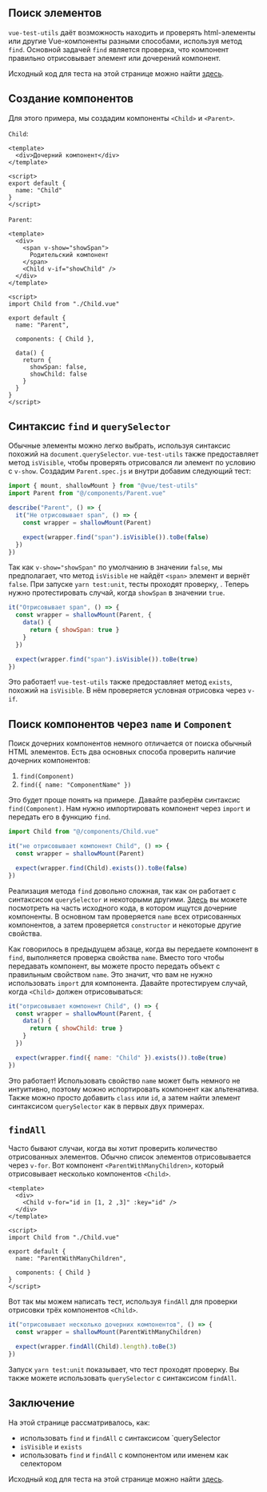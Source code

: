 ## Поиск элементов

`vue-test-utils` даёт возможность находить и проверять html-элементы или другие Vue-компоненты разными способами, используя метод `find`. Основной задачей `find` является проверка, что компонент правильно отрисовывает элемент или дочерений компонент.

Исходный код для теста на этой странице можно найти [здесь](https://github.com/lmiller1990/vue-testing-handbook/tree/master/demo-app/tests/unit/Parent.spec.js).

## Создание компонентов

Для этого примера, мы создадим компоненты `<Child>` и `<Parent>`.

`Child`: 

```vue
<template>
  <div>Дочерний компонент</div>
</template>

<script>
export default {
  name: "Child"
}
</script>
```

`Parent`:

```vue
<template>
  <div>
    <span v-show="showSpan">
      Родительский компонент
    </span>
    <Child v-if="showChild" />
  </div>
</template>

<script>
import Child from "./Child.vue"

export default {
  name: "Parent",

  components: { Child },

  data() {
    return {
      showSpan: false,
      showChild: false
    }
  }
}
</script>
```

## Синтаксис `find` и `querySelector`

Обычные элементы можно легко выбрать, используя синтаксис похожий на `document.querySelector`. `vue-test-utils` также предоставляет метод `isVisible`, чтобы проверять отрисовался ли элемент по условию с `v-show`. Создадим `Parent.spec.js` и внутри добавим следующий тест:


```js
import { mount, shallowMount } from "@vue/test-utils"
import Parent from "@/components/Parent.vue"

describe("Parent", () => {
  it("Не отрисовывает span", () => {
    const wrapper = shallowMount(Parent)

    expect(wrapper.find("span").isVisible()).toBe(false)
  })
})
```

Так как `v-show="showSpan"` по умолчанию в значении `false`, мы предполагает, что метод `isVisible` не найдёт `<span>` элемент и вернёт `false`. При запуске `yarn test:unit`, тесты проходят проверку, . Теперь нужно протестировать случай, когда `showSpan` в значении `true`.
    

```js
it("Отрисовывает span", () => {
  const wrapper = shallowMount(Parent, {
    data() {
      return { showSpan: true }
    }
  })

  expect(wrapper.find("span").isVisible()).toBe(true)
})
```
 Это работает! `vue-test-utils` также предоставляет метод `exists`, похожий на `isVisible`. В нём проверяется условная отрисовка через `v-if`.

## Поиск компонентов через `name` и `Component`

Поиск дочерних компонентов немного отличается от поиска обычный HTML элементов. Есть два основных способа проверить наличие дочерних компонентов:

1. `find(Component)`
2. `find({ name: "ComponentName" })`

Это будет проще понять на примере. Давайте разберём синтаксис `find(Component)`. Нам нужно импортировать компонент через `import` и передать его в функцию `find`.

```js
import Child from "@/components/Child.vue"

it("не отрисовывает компонент Child", () => {
  const wrapper = shallowMount(Parent)

  expect(wrapper.find(Child).exists()).toBe(false)
})
```

Реализация метода `find` довольно сложная, так как он работает с синтаксисом `querySelector` и некоторыми другими. [Здесь](https://github.com/vuejs/vue-test-utils/blob/dev/packages/test-utils/src/find.js) вы можете посмотреть на часть исходного кода, в котором ищутся дочерние компоненты. В основном там проверяется `name` всех отрисованных компонентов, а затем проверяется `constructor` и некоторые другие свойства. 

Как говорилось в предыдущем абзаце, когда вы передаете компонент в `find`, выполняется проверка свойства `name`.
Вместо того чтобы передавать компонент, вы можете просто передать объект с правильным свойством `name`. Это значит, что вам не нужно использовать `import` для компонента. Давайте протестируем случай, когда `<Child>` должен отрисовываться:

```js
it("отрисовывает компонент Child", () => {
  const wrapper = shallowMount(Parent, {
    data() {
      return { showChild: true }
    }
  })

  expect(wrapper.find({ name: "Child" }).exists()).toBe(true)
})
```

Это работает! Использовать свойство `name` может быть немного не интуитивно, поэтому можно испортировать компонент как альтенатива. Также можно просто добавить `class` или `id`, а затем найти элемент синтаксисом `querySelector` как в первых двух примерах.

## `findAll`

Часто бывают случаи, когда вы хотит проверить количество отрисованных элементов. Обычно список элементов отрисовывается через `v-for`. Вот компонент `<ParentWithManyChildren>`, который отрисовывает несколько компонентов `<Child>`.

```vue
<template>
  <div>
    <Child v-for="id in [1, 2 ,3]" :key="id" />
  </div>
</template>

<script>
import Child from "./Child.vue"

export default {
  name: "ParentWithManyChildren",

  components: { Child }
}
</script>
```

Вот так мы можем написать тест, используя `findAll` для проверки отрисовки трёх компонентов `<Child>`.

```js
it("отрисовывает несколько дочерних компонентов", () => {
  const wrapper = shallowMount(ParentWithManyChildren)

  expect(wrapper.findAll(Child).length).toBe(3)
})
```

Запуск `yarn test:unit` показывает, что тест проходят проверку. Вы также можете использовать `querySelector` с синтаксисом `findAll`.

## Заключение

На этой странице рассматривалось, как:

- использовать `find` и `findAll` с синтаксисом `querySelector
- `isVisible` и `exists`
- использовать `find` и `findAll` с компонентом или именем как селектором

Исходный код для теста на этой странице можно найти [здесь](https://github.com/lmiller1990/vue-testing-handbook/tree/master/demo-app/tests/unit/Parent.spec.js).

